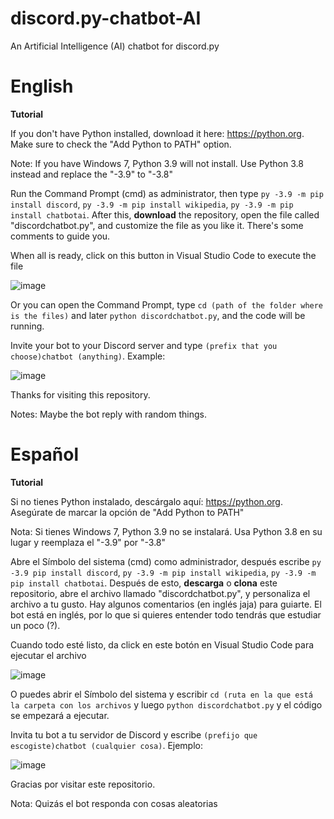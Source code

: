 # discord.py-chatbot-AI
An Artificial Intelligence (AI) chatbot for discord.py

# English
**Tutorial**

If you don't have Python installed, download it here: https://python.org. Make sure to check the "Add Python to PATH" option.

Note: If you have Windows 7, Python 3.9 will not install. Use Python 3.8 instead and replace the "-3.9" to "-3.8"

Run the Command Prompt (cmd) as administrator, then type ```py -3.9 -m pip install discord```, ```py -3.9 -m pip install wikipedia```, ```py -3.9 -m pip install chatbotai```. After this, **download** the repository, open the file called "discordchatbot.py", and customize the file as you like it. There's some comments to guide you.

When all is ready, click on this button in Visual Studio Code to execute the file

![image](https://user-images.githubusercontent.com/75279122/118417636-a4146f00-b67a-11eb-9148-ea311af448c0.png)

Or you can open the Command Prompt, type ```cd (path of the folder where is the files)``` and later ```python discordchatbot.py```, and the code will be running.

Invite your bot to your Discord server and type ```(prefix that you choose)chatbot (anything)```.
Example:

![image](https://user-images.githubusercontent.com/75279122/118417786-4b91a180-b67b-11eb-94ad-8c2156778651.png)

Thanks for visiting this repository.

Notes: Maybe the bot reply with random things.

# Español

**Tutorial**

Si no tienes Python instalado, descárgalo aquí: https://python.org. Asegúrate de marcar la opción de "Add Python to PATH"

Nota: Si tienes Windows 7, Python 3.9 no se instalará. Usa Python 3.8 en su lugar y reemplaza el "-3.9" por "-3.8"

Abre el Símbolo del sistema (cmd) como administrador, después escribe ```py -3.9 pip install discord```, ```py -3.9 -m pip install wikipedia```, ```py -3.9 -m pip install chatbotai```. Después de esto, **descarga** o **clona** este repositorio, abre el archivo llamado "discordchatbot.py", y personaliza el archivo a tu gusto. Hay algunos comentarios (en inglés jaja) para guiarte. El bot está en inglés, por lo que si quieres entender todo tendrás que estudiar un poco (?).

Cuando todo esté listo, da click en este botón en Visual Studio Code para ejecutar el archivo

![image](https://user-images.githubusercontent.com/75279122/118417636-a4146f00-b67a-11eb-9148-ea311af448c0.png)

O puedes abrir el Símbolo del sistema y escribir ```cd (ruta en la que está la carpeta con los archivos``` y luego ```python discordchatbot.py``` y el código se empezará a ejecutar.

Invita tu bot a tu servidor de Discord y escribe ```(prefijo que escogiste)chatbot (cualquier cosa)```.
Ejemplo:

![image](https://user-images.githubusercontent.com/75279122/118417786-4b91a180-b67b-11eb-94ad-8c2156778651.png)

Gracias por visitar este repositorio.

Nota: Quizás el bot responda con cosas aleatorias
